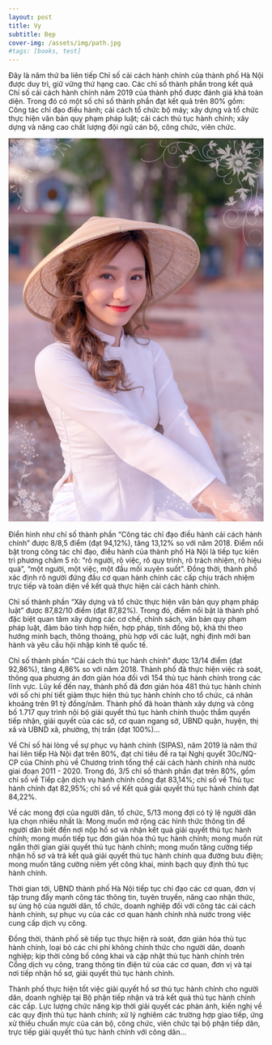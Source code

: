 ```yaml
---
layout: post
title: Vy
subtitle: Đẹp
cover-img: /assets/img/path.jpg
#tags: [books, test]
---
```

Đây là năm thứ ba liên tiếp Chỉ số cải cách hành chính của thành phố Hà Nội được duy trì, giữ vững thứ hạng cao. Các chỉ số thành phần trong kết quả Chỉ số cải cách hành chính năm 2019 của thành phố được đánh giá khá toàn diện. Trong đó có một số chỉ số thành phần đạt kết quả trên 80% gồm: Công tác chỉ đạo điều hành; cải cách tổ chức bộ máy; xây dựng và tổ chức thực hiện văn bản quy phạm pháp luật; cải cách thủ tục hành chính; xây dựng và nâng cao chất lượng đội ngũ cán bộ, công chức, viên chức.

<img src="/assets/img/anhchup1.png" class="cangiua">

Điển hình như chỉ số thành phần “Công tác chỉ đạo điều hành cải cách hành chính” được 8/8,5 điểm (đạt 94,12%), tăng 13,12% so với năm 2018. Điểm nổi bật trong công tác chỉ đạo, điều hành của thành phố Hà Nội là tiếp tục kiên trì phương châm 5 rõ: “rõ người, rõ việc, rõ quy trình, rõ trách nhiệm, rõ hiệu quả”, “một người, một việc, một đầu mối xuyên suốt”. Đồng thời, thành phố xác định rõ người đứng đầu cơ quan hành chính các cấp chịu trách nhiệm trực tiếp và toàn diện về kết quả thực hiện cải cách hành chính.

Chỉ số thành phần “Xây dựng và tổ chức thực hiện văn bản quy phạm pháp luật” được 87,82/10 điểm (đạt 87,82%). Trong đó, điểm nổi bật là thành phố đặc biệt quan tâm xây dựng các cơ chế, chính sách, văn bản quy phạm pháp luật, đảm bảo tính hợp hiến, hợp pháp, tính đồng bộ, khả thi theo hướng minh bạch, thông thoáng, phù hợp với các luật, nghị định mới ban hành và yêu cầu hội nhập kinh tế quốc tế.

Chỉ số thành phần “Cải cách thủ tục hành chính” được 13/14 điểm (đạt 92,86%), tăng 4,86% so với năm 2018. Thành phố đã thực hiện việc rà soát, thông qua phương án đơn giản hóa đối với 154 thủ tục hành chính trong các lĩnh vực. Lũy kế đến nay, thành phố đã đơn giản hóa 481 thủ tục hành chính với số chi phí tiết giảm thực hiện thủ tục hành chính cho tổ chức, cá nhân khoảng trên 91 tỷ đồng/năm. Thành phố đã hoàn thành xây dựng và công bố 1.717 quy trình nội bộ giải quyết thủ tục hành chính thuộc thẩm quyền tiếp nhận, giải quyết của các sở, cơ quan ngang sở, UBND quận, huyện, thị xã và UBND xã, phường, thị trấn (đạt 100%)…

Về Chỉ số hài lòng về sự phục vụ hành chính (SIPAS), năm 2019 là năm thứ hai liên tiếp Hà Nội đạt trên 80%, đạt chỉ tiêu đề ra tại Nghị quyết 30c/NQ-CP của Chính phủ về Chương trình tổng thể cải cách hành chính nhà nước giai đoạn 2011 - 2020. Trong đó, 3/5 chỉ số thành phần đạt trên 80%, gồm chỉ số về Tiếp cận dịch vụ hành chính công đạt 83,14%; chỉ số về Thủ tục hành chính đạt 82,95%; chỉ số về Kết quả giải quyết thủ tục hành chính đạt 84,22%.

Về các mong đợi của người dân, tổ chức, 5/13 mong đợi có tỷ lệ người dân lựa chọn nhiều nhất là: Mong muốn mở rộng các hình thức thông tin để người dân biết đến nơi nộp hồ sơ và nhận kết quả giải quyết thủ tục hành chính; mong muốn tiếp tục đơn giản hóa thủ tục hành chính; mong muốn rút ngắn thời gian giải quyết thủ tục hành chính; mong muốn tăng cường tiếp nhận hồ sơ và trả kết quả giải quyết thủ tục hành chính qua đường bưu điện; mong muốn tăng cường niêm yết công khai, minh bạch quy định thủ tục hành chính.

Thời gian tới, UBND thành phố Hà Nội tiếp tục chỉ đạo các cơ quan, đơn vị tập trung đẩy mạnh công tác thông tin, tuyên truyền, nâng cao nhận thức, sự ủng hộ của người dân, tổ chức, doanh nghiệp đối với công tác cải cách hành chính, sự phục vụ của các cơ quan hành chính nhà nước trong việc cung cấp dịch vụ công.

Đồng thời, thành phố sẽ tiếp tục thực hiện rà soát, đơn giản hóa thủ tục hành chính, loại bỏ các chi phí không chính thức cho người dân, doanh nghiệp; kịp thời công bố công khai và cập nhật thủ tục hành chính trên Cổng dịch vụ công, trang thông tin điện tử của các cơ quan, đơn vị và tại nơi tiếp nhận hồ sơ, giải quyết thủ tục hành chính.

Thành phố thực hiện tốt việc giải quyết hồ sơ thủ tục hành chính cho người dân, doanh nghiệp tại Bộ phận tiếp nhận và trả kết quả thủ tục hành chính các cấp. Lực lượng chức năng kịp thời giải quyết các phản ánh, kiến nghị về các quy định thủ tục hành chính; xử lý nghiêm các trường hợp giao tiếp, ứng xử thiếu chuẩn mực của cán bộ, công chức, viên chức tại bộ phận tiếp dân, trực tiếp giải quyết thủ tục hành chính với công dân…
